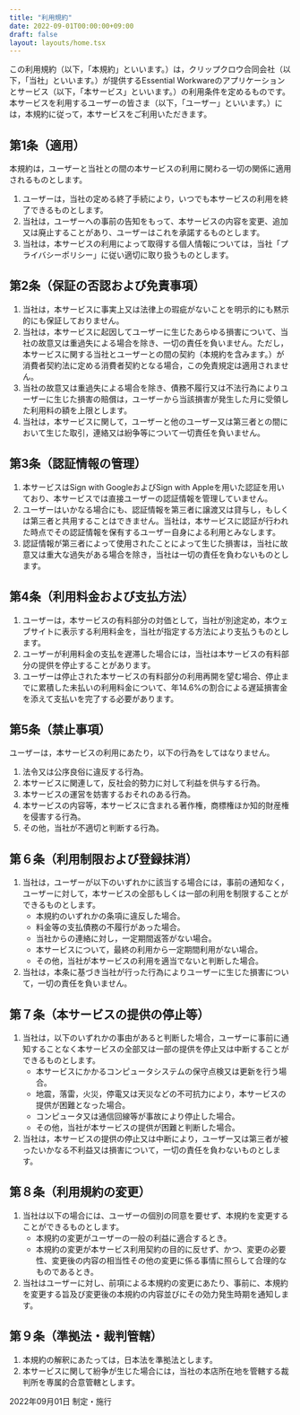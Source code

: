 ```yaml
---
title: "利用規約"
date: 2022-09-01T00:00:00+09:00
draft: false
layout: layouts/home.tsx
---
```


この利用規約（以下，「本規約」といいます。）は，クリップクロウ合同会社（以下，「当社」といいます。）が提供するEssential Workwareのアプリケーションとサービス（以下，「本サービス」といいます。）の利用条件を定めるものです。本サービスを利用するユーザーの皆さま（以下，「ユーザー」といいます。）には，本規約に従って，本サービスをご利用いただきます。

## 第1条（適用）

本規約は，ユーザーと当社との間の本サービスの利用に関わる一切の関係に適用されるものとします。

1. ユーザーは，当社の定める終了手続により，いつでも本サービスの利用を終了できるものとします。
1. 当社は，ユーザーへの事前の告知をもって、本サービスの内容を変更、追加又は廃止することがあり、ユーザーはこれを承諾するものとします。
1. 当社は，本サービスの利用によって取得する個人情報については，当社「プライバシーポリシー」に従い適切に取り扱うものとします。

## 第2条（保証の否認および免責事項）

1. 当社は，本サービスに事実上又は法律上の瑕疵がないことを明示的にも黙示的にも保証しておりません。
1. 当社は，本サービスに起因してユーザーに生じたあらゆる損害について、当社の故意又は重過失による場合を除き、一切の責任を負いません。ただし，本サービスに関する当社とユーザーとの間の契約（本規約を含みます。）が消費者契約法に定める消費者契約となる場合，この免責規定は適用されません。
1. 当社の故意又は重過失による場合を除き、債務不履行又は不法行為によりユーザーに生じた損害の賠償は，ユーザーから当該損害が発生した月に受領した利用料の額を上限とします。
1. 当社は，本サービスに関して，ユーザーと他のユーザー又は第三者との間において生じた取引，連絡又は紛争等について一切責任を負いません。

## 第3条（認証情報の管理）

1. 本サービスはSign with GoogleおよびSign with Appleを用いた認証を用いており、本サービスでは直接ユーザーの認証情報を管理していません。
1. ユーザーはいかなる場合にも、認証情報を第三者に譲渡又は貸与し，もしくは第三者と共用することはできません。当社は，本サービスに認証が行われた時点でその認証情報を保有するユーザー自身による利用とみなします。
1. 認証情報が第三者によって使用されたことによって生じた損害は，当社に故意又は重大な過失がある場合を除き，当社は一切の責任を負わないものとします。

## 第4条（利用料金および支払方法）

1. ユーザーは，本サービスの有料部分の対価として，当社が別途定め，本ウェブサイトに表示する利用料金を，当社が指定する方法により支払うものとします。
1. ユーザーが利用料金の支払を遅滞した場合には，当社は本サービスの有料部分の提供を停止することがあります。
1. ユーザーは停止された本サービスの有料部分の利用再開を望む場合、停止までに累積した未払いの利用料金について、年14.6%の割合による遅延損害金を添えて支払いを完了する必要があります。

## 第5条（禁止事項）

ユーザーは，本サービスの利用にあたり，以下の行為をしてはなりません。

1. 法令又は公序良俗に違反する行為。
1. 本サービスに関連して，反社会的勢力に対して利益を供与する行為。
1. 本サービスの運営を妨害するおそれのある行為。
1. 本サービスの内容等，本サービスに含まれる著作権，商標権ほか知的財産権を侵害する行為。
1. その他，当社が不適切と判断する行為。

## 第６条（利用制限および登録抹消）

1. 当社は，ユーザーが以下のいずれかに該当する場合には，事前の通知なく，ユーザーに対して，本サービスの全部もしくは一部の利用を制限することができるものとします。
   - 本規約のいずれかの条項に違反した場合。
   - 料金等の支払債務の不履行があった場合。
   - 当社からの連絡に対し，一定期間返答がない場合。
   - 本サービスについて，最終の利用から一定期間利用がない場合。
   - その他，当社が本サービスの利用を適当でないと判断した場合。
1. 当社は，本条に基づき当社が行った行為によりユーザーに生じた損害について，一切の責任を負いません。

## 第７条（本サービスの提供の停止等）

1. 当社は，以下のいずれかの事由があると判断した場合，ユーザーに事前に通知することなく本サービスの全部又は一部の提供を停止又は中断することができるものとします。
   - 本サービスにかかるコンピュータシステムの保守点検又は更新を行う場合。
   - 地震，落雷，火災，停電又は天災などの不可抗力により，本サービスの提供が困難となった場合。
   - コンピュータ又は通信回線等が事故により停止した場合。
   - その他，当社が本サービスの提供が困難と判断した場合。
1. 当社は，本サービスの提供の停止又は中断により，ユーザー又は第三者が被ったいかなる不利益又は損害について，一切の責任を負わないものとします。

## 第８条（利用規約の変更）

1. 当社は以下の場合には、ユーザーの個別の同意を要せず、本規約を変更することができるものとします。
   - 本規約の変更がユーザーの一般の利益に適合するとき。
   - 本規約の変更が本サービス利用契約の目的に反せず、かつ、変更の必要性、変更後の内容の相当性その他の変更に係る事情に照らして合理的なものであるとき。
1. 当社はユーザーに対し、前項による本規約の変更にあたり、事前に、本規約を変更する旨及び変更後の本規約の内容並びにその効力発生時期を通知します。

## 第９条（準拠法・裁判管轄）

1. 本規約の解釈にあたっては，日本法を準拠法とします。
1. 本サービスに関して紛争が生じた場合には，当社の本店所在地を管轄する裁判所を専属的合意管轄とします。

2022年09月01日 制定・施行
